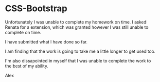# CSS-Bootstrap 

Unfortunately I was unable to complete my homework on time. I asked Renata for a extension, which was granted however I was still unable to complete on time. 

I have submitted what I have done so far. 

I am finding that the work is going to take me a little longer to get used too. 

I'm also dissapointed in myself that I was unable to complete the work to the best of my ability. 

Alex